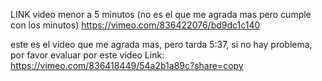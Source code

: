 LINK video menor a 5 minutos (no es el que me agrada mas pero cumple con los minutos)
https://vimeo.com/836422076/bd9dc1c140

este es el video que me agrada mas, pero tarda 5:37, si no hay problema, por favor evaluar por este video
Link:
https://vimeo.com/836418449/54a2b1a89c?share=copy